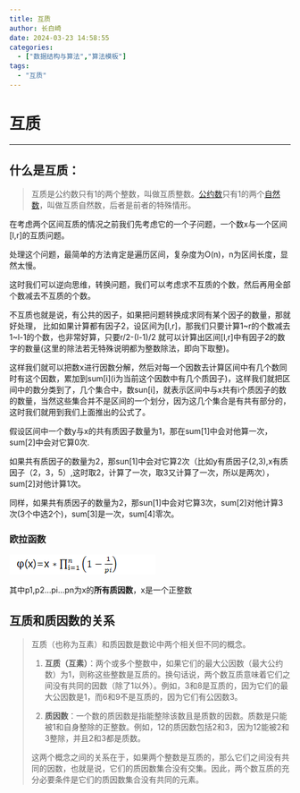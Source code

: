 ```yaml
---
title: 互质
author: 长白崎
date: 2024-03-23 14:58:55
categories:
  - ["数据结构与算法","算法模板"]
tags:
  - "互质"
---
```


# 互质

---

## 什么是互质：

> 互质是公约数只有1的两个整数，叫做互质整数。[公约数](https://baike.baidu.com/item/公约数/1063409?fromModule=lemma_inlink)只有1的两个[自然数](https://baike.baidu.com/item/自然数/385394?fromModule=lemma_inlink)，叫做互质自然数，后者是前者的特殊情形。

在考虑两个区间互质的情况之前我们先考虑它的一个子问题，一个数x与一个区间[l,r]的互质问题。

处理这个问题，最简单的方法肯定是遍历区间，复杂度为O(n)，n为区间长度，显然太慢。

这时我们可以逆向思维，转换问题，我们可以考虑求不互质的个数，然后再用全部个数减去不互质的个数。

不互质也就是说，有公共的因子，如果把问题转换成求同有某个因子的数量，那就好处理， 比如如果计算都有因子2，设区间为[l,r]，那我们只要计算1~r的个数减去1~l-1的个数，也非常好算，只要r/2-(l-1)/2 就可以计算出区间[l,r]中有因子2的数字的数量(这里的除法若无特殊说明都为整数除法，即向下取整)。

这样我们就可以把数x进行因数分解，然后对每一个因数去计算区间中有几个数同时有这个因数，累加到sum\[i\](i为当前这个因数中有几个质因子)，这样我们就把区间中的数分类到了，几个集合中，数sun[i]，就表示区间中与x共有i个质因子的数的数量，当然这些集合并不是区间的一个划分，因为这几个集合是有共有部分的，这时我们就用到我们上面推出的公式了。

假设区间中一个数y与x的共有质因子数量为1，那在sum[1]中会对他算一次，sum[2]中会对它算0次.

如果共有质因子的数量为2，那sun[1]中会对它算2次（比如y有质因子(2,3),x有质因子（2，3，5）,这时取2，计算了一次，取3又计算了一次，所以是两次），sum[2]对他计算1次。

同样，如果共有质因子的数量为2，那sun[1]中会对它算3次，sum[2]对他计算3次(3个中选2个)，sum[3]是一次，sum[4]零次。



### 欧拉函数

![在这里插入图片描述](./互质/images/2020073017343197.png)

其中p1,p2…pi…pn为x的**所有质因数**，x是一个正整数



## 互质和质因数的关系

> 互质（也称为互素）和质因数是数论中两个相关但不同的概念。
>
> 1. **互质（互素）**：两个或多个整数中，如果它们的最大公因数（最大公约数）为1，则称这些整数是互质的。换句话说，两个数互质意味着它们之间没有共同的因数（除了1以外）。例如，3和8是互质的，因为它们的最大公因数是1，而6和9不是互质的，因为它们有公因数3。
>
> 2. **质因数**：一个数的质因数是指能整除该数且是质数的因数。质数是只能被1和自身整除的正整数。例如，12的质因数包括2和3，因为12能被2和3整除，并且2和3都是质数。
>
> 这两个概念之间的关系在于，如果两个整数是互质的，那么它们之间没有共同的因数，也就是说，它们的质因数集合没有交集。因此，两个数互质的充分必要条件是它们的质因数集合没有共同的元素。

